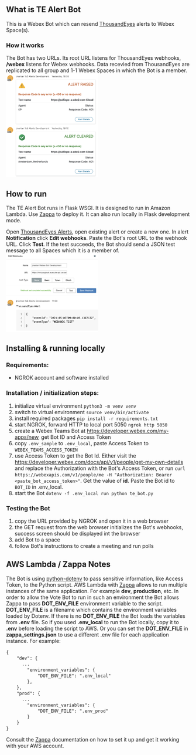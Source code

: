 ## What is TE Alert Bot
This is a Webex Bot which can resend [ThousandEyes](https://thousandeyes.com) alerts to Webex Space(s).

### How it works
The Bot has two URLs. Its root URL listens for ThousandEyes webhooks, **/webex** listens for Webex webhooks. Data recevied from ThousandEyes are replicated to all group and 1-1 Webex Spaces in which the Bot is a member.
<img src="./images/alert_1.png" width="50%">

## How to run
The TE Alert Bot runs in Flask WSGI. It is designed to run in Amazon Lambda. Use [Zappa](https://github.com/Miserlou/Zappa) to deploy it. It can also run locally in Flask development mode.

Open [ThousandEyes Alerts](https://app.thousandeyes.com/settings/alerts), open existing alert or create a new one. In alert **Notification** click **Edit webhooks**. Paste the Bot's root URL to the webhook URL. Click **Test**. If the test succeeds, the Bot should send a JSON test message to all Spaces which it is a member of.  
<img src="./images/test_2.png" width="50%">
<img src="./images/test_1.png" width="50%">

## Installing & running locally
### Requirements:
* NGROK account and software installed

### Installation / initialization steps:
1. initialize virtual environment `python3 -m venv venv`
2. switch to virtual environment `source venv/bin/activate`
3. install required packages `pip install -r requirements.txt`
4. start NGROK, forward HTTP to local port 5050 `ngrok http 5050`
5. create a Webex Teams Bot at https://developer.webex.com/my-apps/new, get Bot ID and Access Token
6. copy `.env_sample` to `.env_local`, paste Access Token to `WEBEX_TEAMS_ACCESS_TOKEN`
7. use Access Token to get the Bot Id. Either visit the https://developer.webex.com/docs/api/v1/people/get-my-own-details
and replace the Authorization with the Bot's Access Token, or run `curl https://webexapis.com/v1/people/me -H "Authorization: Bearer <paste_bot_access_token>"`. Get the value of **id**. Paste the Bot id to `BOT_ID` in .env_local.
8. start the Bot `dotenv -f .env_local run python te_bot.py`

### Testing the Bot
1. copy the URL provided by NGROK and open it in a web browser
2. the GET request from the web browser initializes the Bot's webhooks, success screen should be displayed int the browser
3. add Bot to a space
4. follow Bot's instructions to create a meeting and run polls

## AWS Lambda / Zappa Notes
The Bot is using [python-dotenv](https://pypi.org/project/python-dotenv/) to pass sensitive information, like Access Token, to the Python script. AWS Lambda with [Zappa](https://github.com/zappa/Zappa) allows to run multiple  instances of the same application. For example **dev**, **production**, etc. In order to allow the Vote Bot to run in such an environment the Bot allows Zappa to pass **DOT_ENV_FILE** environment variable to the script. **DOT_ENV_FILE** is a filename which contains the environment variables loaded by Dotenv. If there is no **DOT_ENV_FILE** the Bot loads the variables from **.env** file. So if you used **.env_local** to run the Bot locally, copy it to **.env** before loading the script to AWS. Or you can set the **DOT_ENV_FILE** in **zappa_settings.json** to use a different .env file for each application instance. For example:
```
{
    "dev": {
      ...
        "environment_variables": {
            "DOT_ENV_FILE": ".env_local"
        },
    },
    "prod": {
      ...
        "environment_variables": {
            "DOT_ENV_FILE": ".env_prod"
        }
    }
}
```
Consult the [Zappa](https://github.com/zappa/Zappa) documentation on how to set it up and get it working
with your AWS account.
